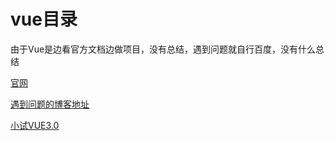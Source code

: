 # vue目录

由于Vue是边看官方文档边做项目，没有总结，遇到问题就自行百度，没有什么总结 

[官网](https://cn.vuejs.org/)

[遇到问题的博客地址](https://blog.nowcoder.net/zhuanlan/Y0xxN0)

[小试VUE3.0](/zh-cn/前端/Vue/VUE3.X.md)